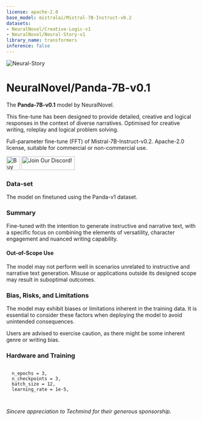 ```yaml
---
license: apache-2.0
base_model: mistralai/Mistral-7B-Instruct-v0.2
datasets:
- NeuralNovel/Creative-Logic-v1
- NeuralNovel/Neural-Story-v1
library_name: transformers
inference: false
---
```

![Neural-Story](https://i.ibb.co/TYvZhws/Panda7b.png)

# NeuralNovel/Panda-7B-v0.1
The **Panda-7B-v0.1** model by NeuralNovel.

This fine-tune has been designed to provide detailed, creative and logical responses in the context of diverse narratives. Optimised for creative writing, roleplay and logical problem solving.

Full-parameter fine-tune (FFT) of Mistral-7B-Instruct-v0.2. Apache-2.0 license, suitable for commercial or non-commercial use.

<a href='https://ko-fi.com/S6S2UH2TC' target='_blank'><img height='38' style='border:0px;height:36px;' src='https://storage.ko-fi.com/cdn/kofi1.png?v=3' border='0' alt='Buy Me a Coffee at ko-fi.com' /></a>
<a href='https://discord.gg/KFS229xD' target='_blank'><img width='140' height='500' style='border:0px;height:36px;' src='https://i.ibb.co/tqwznYM/Discord-button.png' border='0' alt='Join Our Discord!' /></a>

### Data-set
The model on finetuned using the Panda-v1 dataset.

### Summary

Fine-tuned with the intention to generate instructive and narrative text, with a specific focus on combining the elements of versatility, character engagement and nuanced writing capability. 

#### Out-of-Scope Use

The model may not perform well in scenarios unrelated to instructive and narrative text generation. Misuse or applications outside its designed scope may result in suboptimal outcomes.

### Bias, Risks, and Limitations

The model may exhibit biases or limitations inherent in the training data. It is essential to consider these factors when deploying the model to avoid unintended consequences.

Users are advised to exercise caution, as there might be some inherent genre or writing bias.

### Hardware and Training



```

  n_epochs = 3,
  n_checkpoints = 3,
  batch_size = 12,
  learning_rate = 1e-5,



```

*Sincere appreciation to Techmind for their generous sponsorship.*
